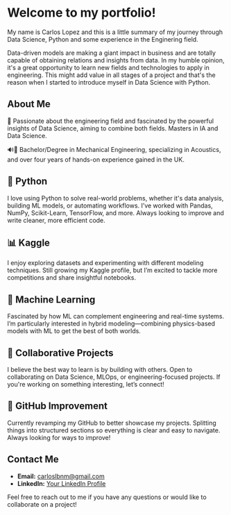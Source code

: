 # Welcome to my portfolio! 

My name is Carlos Lopez and this is a little summary of my journey through Data Science, Python and some experience in the Enginering field. 

Data-driven models are making a giant impact in business and are totally capable of obtaining relations and insights from data.
In my humble opinion, it's a great opportunity to learn new fields and technologies to apply in engineering. 
This might add value in all stages of a project and that's the reason when I started to introduce myself in Data Science with Python.


## About Me 

🚀 Passionate about the engineering field and fascinated by the powerful insights of Data Science, aiming to combine both fields. Masters in IA and Data Science.

🔊🔧 Bachelor/Degree in Mechanical Engineering, specializing in Acoustics, and over four years of hands-on experience gained in the UK.

## 🚀 Python
I love using Python to solve real-world problems, whether it's data analysis, building ML models, or automating workflows. I’ve worked with Pandas, NumPy, Scikit-Learn, TensorFlow, and more. Always looking to improve and write cleaner, more efficient code.

## 📊 Kaggle
I enjoy exploring datasets and experimenting with different modeling techniques. Still growing my Kaggle profile, but I’m excited to tackle more competitions and share insightful notebooks.

## 🤖 Machine Learning
Fascinated by how ML can complement engineering and real-time systems. I’m particularly interested in hybrid modeling—combining physics-based models with ML to get the best of both worlds.

## 🤝 Collaborative Projects
I believe the best way to learn is by building with others. Open to collaborating on Data Science, MLOps, or engineering-focused projects. If you're working on something interesting, let’s connect!

## 🔧 GitHub Improvement
Currently revamping my GitHub to better showcase my projects. Splitting things into structured sections so everything is clear and easy to navigate. Always looking for ways to improve!



## Contact Me

- **Email:** carloslbnm@gmail.com
- **LinkedIn:** [Your LinkedIn Profile]([https://www.linkedin.com/in/your-profile](https://www.linkedin.com/in/carlos-lopez-barbera-6b1329107))

Feel free to reach out to me if you have any questions or would like to collaborate on a project!


